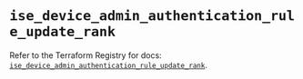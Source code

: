 # `ise_device_admin_authentication_rule_update_rank`

Refer to the Terraform Registry for docs: [`ise_device_admin_authentication_rule_update_rank`](https://registry.terraform.io/providers/ciscodevnet/ise/0.2.11/docs/resources/device_admin_authentication_rule_update_rank).
